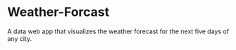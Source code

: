 # Weather-Forcast
A data web app that visualizes the weather forecast for the next five days of any city.
